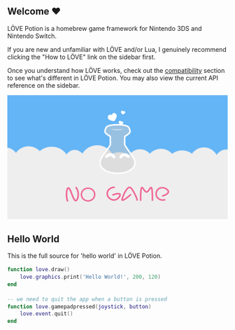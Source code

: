 ## Welcome ♥

LÖVE Potion is a homebrew game framework for Nintendo 3DS and Nintendo Switch.

If you are new and unfamiliar with LÖVE and/or Lua, I genuinely recommend clicking the "How to LÖVE" link on the sidebar first.

Once you understand how LÖVE works, check out the [compatibility](compatibility) section to see what's different in LÖVE Potion. You may also view the current API reference on the sidebar.

![](files/lovepotion.png)

## Hello World
This is the full source for 'hello world' in LÖVE Potion.

```lua
function love.draw()
    love.graphics.print('Hello World!', 200, 120)
end

-- we need to quit the app when a button is pressed
function love.gamepadpressed(joystick, button)
    love.event.quit()
end
```
